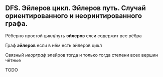 ## DFS. Эйлеров цикл. Эйлеров путь. Случай ориентированного и неоринтированного графа.

Рёберно простой цикл/путь **эйлеров** елси содержит все рёбра

Граф **эйлеров** если в нём есть эйлеров цикл

Связный *неорграф* элейров тогда и только тогда степени всех вершин чётные

TODO